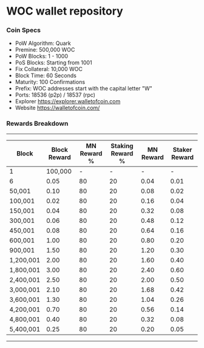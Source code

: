 WOC wallet repository
=====================================

### Coin Specs
 
- PoW Algorithm: Quark
- Premine: 500,000 WOC
- PoW Blocks: 1 - 1000
- PoS Blocks: Starting from 1001
- Fix Collateral: 10,000 WOC
- Block Time: 60 Seconds
- Maturity: 100 Confirmations
- Prefix: WOC addresses start with the capital letter "W"
- Ports: 18536 (p2p) / 18537 (rpc)
- Explorer https://explorer.walletofcoin.com
- Website https://walletofcoin.com/

### Rewards Breakdown

---

| Block     | Block Reward   | MN Reward % | Staking Reward % | MN Reward | Staker Reward |
| --------- | -------------- | ----------- | ---------------- | --------- | ------------- |
| 1         | 100,000        | \-          | \-               | \-        | \-            |
| 6         | 0.05           | 80          | 20               | 0.04      | 0.01          |
| 50,001    | 0.10           | 80          | 20               | 0.08      | 0.02          |
| 100,001   | 0.02           | 80          | 20               | 0.16      | 0.04          |
| 150,001   | 0.04           | 80          | 20               | 0.32      | 0.08          |
| 300,001   | 0.06           | 80          | 20               | 0.48      | 0.12          |
| 450,001   | 0.08           | 80          | 20               | 0.64      | 0.16          |
| 600,001   | 1.00           | 80          | 20               | 0.80      | 0.20          |
| 900,001   | 1.50           | 80          | 20               | 1.20      | 0.30          |
| 1,200,001 | 2.00           | 80          | 20               | 1.60      | 0.40          |
| 1,800,001 | 3.00           | 80          | 20               | 2.40      | 0.60          |
| 2,400,001 | 2.50           | 80          | 20               | 2.00      | 0.50          |
| 3,000,001 | 2.10           | 80          | 20               | 1.68      | 0.42          |
| 3,600,001 | 1.30           | 80          | 20               | 1.04      | 0.26          |
| 4,200,001 | 0.70           | 80          | 20               | 0.56      | 0.14          |
| 4,800,001 | 0.40           | 80          | 20               | 0.32      | 0.08          |
| 5,400,001 | 0.25           | 80          | 20               | 0.20      | 0.05          |

---
